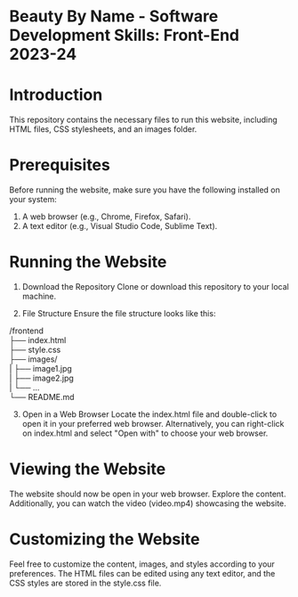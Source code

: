 # Beauty By Name - Software Development Skills: Front-End 2023-24
# Introduction
This repository contains the necessary files to run this website, including HTML files, CSS stylesheets, and an images folder.

# Prerequisites
Before running the website, make sure you have the following installed on your system:

1. A web browser (e.g., Chrome, Firefox, Safari).
2. A text editor (e.g., Visual Studio Code, Sublime Text).

# Running the Website
1. Download the Repository
Clone or download this repository to your local machine.

2. File Structure
Ensure the file structure looks like this:

/frontend <br>
    ├── index.html <br>
    ├── style.css <br>
    ├── images/ <br>
    |    ├── image1.jpg <br>
    |    ├── image2.jpg <br>
    |    └── ... <br>
    └── README.md  <br>


3. Open in a Web Browser
Locate the index.html file and double-click to open it in your preferred web browser.
Alternatively, you can right-click on index.html and select "Open with" to choose your web browser.

# Viewing the Website
The website should now be open in your web browser. Explore the content. Additionally, you can watch the video (video.mp4) showcasing the website.

# Customizing the Website
Feel free to customize the content, images, and styles according to your preferences. The HTML files can be edited using any text editor, and the CSS styles are stored in the style.css file.